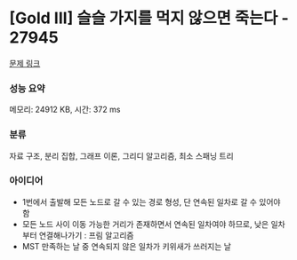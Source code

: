 # [Gold III] 슬슬 가지를 먹지 않으면 죽는다 - 27945 

[문제 링크](https://www.acmicpc.net/problem/27945) 

### 성능 요약

메모리: 24912 KB, 시간: 372 ms

### 분류

자료 구조, 분리 집합, 그래프 이론, 그리디 알고리즘, 최소 스패닝 트리

### 아이디어

- 1번에서 출발해 모든 노드로 갈 수 있는 경로 형성, 단 연속된 일차로 갈 수 있어야 함
- 모든 노드 사이 이동 가능한 거리가 존재하면서 연속된 일차여야 하므로, 낮은 일차부터 연결해나가기 : 프림 알고리즘
- MST 만족하는 날 중 연속되지 않은 일차가 키위새가 쓰러지는 날
